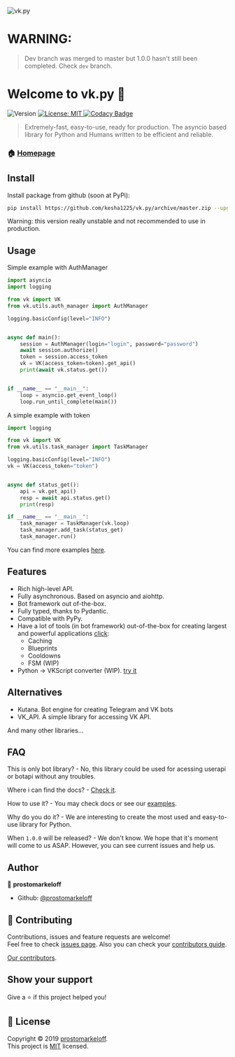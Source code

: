 ![vk.py](https://user-images.githubusercontent.com/28061158/63603699-cd51b980-c5d2-11e9-8a8f-06e1eef20afe.jpg)



# WARNING:
> Dev branch was merged to master but 1.0.0 hasn't still been completed. Check `dev` branch.

# Welcome to vk.py 👋

![Version](https://img.shields.io/badge/version-0.6.0-blue.svg?cacheSeconds=2592000) [![License: MIT](https://img.shields.io/badge/License-MIT-yellow.svg) ](https://github.com/kesha1225/vk.py/blob/master/LICENSE)
[![Codacy Badge](https://api.codacy.com/project/badge/Grade/cac2f27aab0a41f993660a525c054bb5)](https://app.codacy.com/app/kesha1225/vk.py?utm_source=github.com&utm_medium=referral&utm_content=prostomarkeloff/vk.py&utm_campaign=Badge_Grade_Dashboard)

> Extremely-fast, easy-to-use, ready for production. The asyncio based library for Python and Humans written to be efficient and reliable.



### 🏠 [Homepage](github.com/kesha1225/vk.py)


## Install

Install package from github (soon at PyPi):

```sh
pip install https://github.com/kesha1225/vk.py/archive/master.zip --upgrade
```

Warning: this version really unstable and not recommended to use in production.


## Usage

Simple example with AuthManager

```python
import asyncio
import logging

from vk import VK
from vk.utils.auth_manager import AuthManager

logging.basicConfig(level="INFO")


async def main():
    session = AuthManager(login="login", password="password")
    await session.authorize()
    token = session.access_token
    vk = VK(access_token=token).get_api()
    print(await vk.status.get())


if __name__ == "__main__":
    loop = asyncio.get_event_loop()
    loop.run_until_complete(main())

```


A simple example with token
```python
import logging

from vk import VK
from vk.utils.task_manager import TaskManager

logging.basicConfig(level="INFO")
vk = VK(access_token="token")


async def status_get():
    api = vk.get_api()
    resp = await api.status.get()
    print(resp)

if __name__ == "__main__":
    task_manager = TaskManager(vk.loop)
    task_manager.add_task(status_get)
    task_manager.run()

```

You can find more examples [here](./examples).



## Features

- Rich high-level API.
- Fully asynchronous. Based on asyncio and aiohttp.
- Bot framework out of-the-box.
- Fully typed, thanks to Pydantic.
- Compatible with PyPy.
- Have a lot of tools (in bot framework) out-of-the-box for creating largest and powerful applications [click](./vk/bot_framework/addons):
    * Caching
    * Blueprints
    * Cooldowns
    * FSM (WIP)
- Python -> VKScript converter (WIP). [try it](./vk/utils/vkscript)

## Alternatives

- Kutana. Bot engine for creating Telegram and VK bots
- VK_API. A simple library for accessing VK API.

And many other libraries...


## FAQ

This is only bot library? - No, this library could be used for acessing userapi or botapi without any troubles.

Where i can find the docs? - [Check it](https://kesha1225.github.io/vk.py).

How to use it? - You may check docs or see our [examples](./examples).

Why do you do it? - We are interesting to create the most used and easy-to-use library for Python.

When `1.0.0` will be released? - We don't know. We hope that it's moment will come to us ASAP. However, you can see current issues and help us.

## Author

👤 **prostomarkeloff**

* Github: [@prostomarkeloff](https://github.com/prostomarkeloff)


## 🤝 Contributing

Contributions, issues and feature requests are welcome!<br />Feel free to check [issues page](https://github.com/prostomarkeloff/vk.py/issues).
Also you can check your [contributors guide](./CONTRIBUTING.md).

[Our contributors](./CONTRIBUTORS.txt).

## Show your support

Give a ⭐️ if this project helped you!

## 📝 License

Copyright © 2019 [prostomarkeloff](https://github.com/prostomarkeloff).<br />
This project is [MIT](https://github.com/kesha1225/vk.py/blob/master/LICENSE) licensed.

